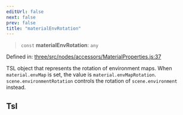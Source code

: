 ```yaml
---
editUrl: false
next: false
prev: false
title: "materialEnvRotation"
---
```


> `const` **materialEnvRotation**: `any`

Defined in: [three/src/nodes/accessors/MaterialProperties.js:37](https://github.com/DefinitelyMaybe/three-i18n/blob/fa57b79433d1c349ffb23a78727299c8d4190136/three/src/nodes/accessors/MaterialProperties.js#L37)

TSL object that represents the rotation of environment maps.
When `material.envMap` is set, the value is `material.envMapRotation`. `scene.environmentRotation` controls the
rotation of `scene.environment` instead.

## Tsl
